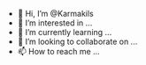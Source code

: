 - 👋 Hi, I’m @Karmakils
- 👀 I’m interested in ...
- 🌱 I’m currently learning ...
- 💞️ I’m looking to collaborate on ...
- 📫 How to reach me ...

<!---
Karmakils/Karmakils is a ✨ special ✨ repository because its `README.md` (this file) appears on your GitHub profile.
You can click the Preview link to take a look at your changes.
--->
